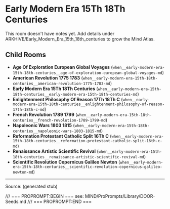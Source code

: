 # Early Modern Era 15Th 18Th Centuries

This room doesn't have notes yet. Add details under ARKHIVE/Early_Modern_Era_15th_18th_centuries to grow the Mind Atlas.

## Child Rooms
- **Age Of Exploration European Global Voyages** (`when__early-modern-era-15th-18th-centuries__age-of-exploration-european-global-voyages-md`)
- **American Revolution 1775 1783** (`when__early-modern-era-15th-18th-centuries__american-revolution-1775-1783-md`)
- **Early Modern Era 15Th 18Th Centuries** (`when__early-modern-era-15th-18th-centuries__early-modern-era-15th-18th-centuries-md`)
- **Enlightenment Philosophy Of Reason 17Th 18Th C** (`when__early-modern-era-15th-18th-centuries__enlightenment-philosophy-of-reason-17th-18th-c-md`)
- **French Revolution 1789 1799** (`when__early-modern-era-15th-18th-centuries__french-revolution-1789-1799-md`)
- **Napoleonic Wars 1803 1815** (`when__early-modern-era-15th-18th-centuries__napoleonic-wars-1803-1815-md`)
- **Reformation Protestant Catholic Split 16Th C** (`when__early-modern-era-15th-18th-centuries__reformation-protestant-catholic-split-16th-c-md`)
- **Renaissance Artistic Scientific Revival** (`when__early-modern-era-15th-18th-centuries__renaissance-artistic-scientific-revival-md`)
- **Scientific Revolution Copernicus Galileo Newton** (`when__early-modern-era-15th-18th-centuries__scientific-revolution-copernicus-galileo-newton-md`)

---
Source: (generated stub)

/// === PROPROMPT:BEGIN ===
see: MIND/ProPrompts/Library/DOOR-Seeds.md
/// === PROPROMPT:END ===
